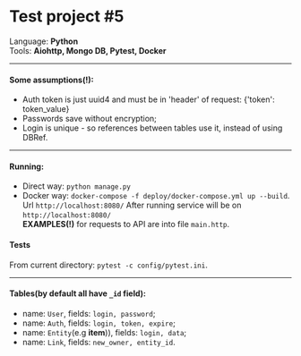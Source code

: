 Test project #5
=================
Language: **Python**  
Tools: **Aiohttp, Mongo DB, Pytest, Docker**  


-------
#### Some assumptions(!):
- Auth token is just uuid4 and must be in 'header' of request: {'token': token_value}
- Passwords save without encryption;
- Login is unique - so references between tables use it, instead of using DBRef.

-------

#### Running:
- Direct way: `python manage.py`
- Docker way: `docker-compose -f deploy/docker-compose.yml up --build`. Url `http://localhost:8080/`
After running service will be on `http://localhost:8080/`  
**EXAMPLES(!)** for requests to API are into file `main.http`. 

#### Tests
From current directory: `pytest -c config/pytest.ini`.

-------
#### Tables(by default all have `_id` field):
- name: `User`, fields: `login, password`;
- name: `Auth`, fields: `login, token, expire`;
- name: `Entity`(e.g **item**)), fields: `login, data`;
- name: `Link`, fields: `new_owner, entity_id`.
 
